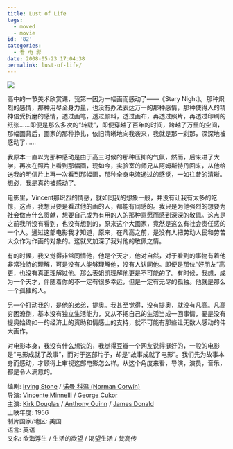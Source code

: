 ```yaml
---
title: Lust of Life
tags:
  - moved
  - movie
id: '82'
categories:
  - 看 电 影
date: 2008-05-23 17:04:38
permalink: lust-of-life/
---
```


[![](http://lh5.ggpht.com/TangChao.ZJU/SDbYhSGpJZI/AAAAAAAAAaA/QZK9lpM68cE/s144/Lust_of_Life.jpg)](http://picasaweb.google.com/TangChao.ZJU/nLWIF/photo#5203584485780170130)

高中的一节美术欣赏课，我第一因为一幅画而感动了——《Stary Night》。那种炽烈的感情，那种用尽全身力量，也没有办法表达万一的那种感情，那种使得人的精神倍受折磨的感情，透过画笔，透过颜料，透过画布，再透过照片，再透过印刷的纸张……即便是那么多次的“转载”，即便穿越了百年的时间，跨越了万里的空间，那幅画背后，画家的那种挣扎，依旧清晰地向我袭来，我就是那一刹那，深深地被感动了……

我原本一直以为那种感动是由于高三时候的那种压抑的气氛，然而，后来进了大学，再次在照片上看到那幅画，现如今，实验室的师兄从阿姆斯特丹回来，从他给送我的明信片上再一次看到那幅画，那种全身电流通过的感觉，一如往昔的清晰。想必，我是真的被感动了。

电影里，Vincent那炽烈的情感，就如同我的想象一般，并没有让我有太多的吃惊，这点，我想只要是看过他的画的人，都能有同感的。我只是为他强烈的想要为社会做点什么贡献，想要自己成为有用的人的那种意愿而感到深深的敬佩。这点是之前我所没有看到，也没有想到的，原来这个大画家，竟然是这么有社会责任感的一个人。通过这部电影我才知道，原来，在凡高之前，是没有人把劳动人民和劳苦大众作为作画的对象的。这就又加深了我对他的敬佩之情。

有的时候，我又觉得非常同情他，他是个天才，他对自然，对于看到的事物有着他非常独特的理解，可是没有人能够理解他，没有人认同他。即便是那位“好朋友”高更，也没有真正理解过他。那么表姐凯理解他更是不可能的了。有时候，我想，成为一个天才，伴随着你的不一定有很多幸运，但是一定有无尽的孤独。他就是那么一个孤独的人。

另一个打动我的，是他的弟弟，提奥。我甚至觉得，没有提奥，就没有凡高。凡高穷困潦倒，基本没有独立生活能力，又从不把自己的生活当成一回事情，要是没有提奥始终如一的经济上的资助和情感上的支持，就不可能有那些让无数人感动的伟大画作。

对电影本身，我没有什么想说的，我觉得豆瓣一个网友说得挺好的，一般的电影是“电影成就了故事”，而对于这部片子，却是“故事成就了电影”。我们先为故事本身而感动，才顾得上审视这部电影怎么样。从这个角度来看，导演，演员，音乐，都是令人满意的。
<!-- more -->
  
编剧: [Irving Stone](http://www.douban.com/subject_search?search_text=Irving%20Stone&cat=1002) / [诺曼 科温 (Norman Corwin)](http://www.douban.com/subject_search?search_text=%E8%AF%BA%E6%9B%BC%20%E7%A7%91%E6%B8%A9%20%28Norman%20Corwin%29&cat=1002)  
导演: [Vincente Minnelli](http://www.douban.com/subject_search?search_text=Vincente%20Minnelli&cat=1002) / [George Cukor](http://www.douban.com/subject_search?search_text=George%20Cukor&cat=1002)  
主演: [Kirk Douglas](http://www.douban.com/subject_search?search_text=Kirk%20Douglas&cat=1002) / [Anthony Quinn](http://www.douban.com/subject_search?search_text=Anthony%20Quinn&cat=1002) / [James Donald](http://www.douban.com/subject_search?search_text=James%20Donald&cat=1002)  
上映年度: 1956  
制片国家/地区: 美国  
语言: 英语  
又名: 欲海浮生 / 生活的欲望 / 渴望生活 / 梵高传